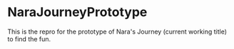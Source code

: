 # NaraJourneyPrototype
This is the repro for the prototype of Nara's Journey (current working title) to find the fun.